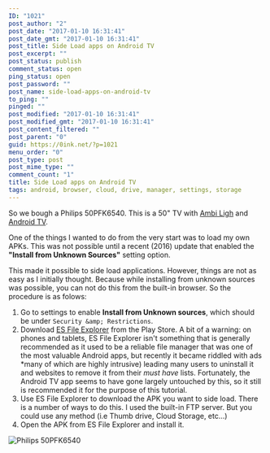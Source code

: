 ```yaml
---
ID: "1021"
post_author: "2"
post_date: "2017-01-10 16:31:41"
post_date_gmt: "2017-01-10 16:31:41"
post_title: Side Load apps on Android TV
post_excerpt: ""
post_status: publish
comment_status: open
ping_status: open
post_password: ""
post_name: side-load-apps-on-android-tv
to_ping: ""
pinged: ""
post_modified: "2017-01-10 16:31:41"
post_modified_gmt: "2017-01-10 16:31:41"
post_content_filtered: ""
post_parent: "0"
guid: https://0ink.net/?p=1021
menu_order: "0"
post_type: post
post_mime_type: ""
comment_count: "1"
title: Side Load apps on Android TV
tags: android, browser, cloud, drive, manager, settings, storage
---
```


So we bough a Philips 50PFK6540.  This is a 50" TV with
[Ambi Ligh](https://en.wikipedia.org/wiki/Ambilight) and
[Android TV](https://en.wikipedia.org/wiki/Android_TV).

One of the things I wanted to do from the very start was to load my own APKs.  This was not
possible until a recent (2016) update that enabled the **"Install from Unknown Sources"**
setting option.

This made it possible to side load applications.  However, things are not as easy as I
initially thought.  Because while installing from unknown sources was possible, you can not
do this from the built-in browser.  So the procedure is as folows:

1. Go to settings to enable **Install from Unknown sources**, which should be under
   `Security &amp; Restrictions`.
2. Download [ES File Explorer](https://play.google.com/store/apps/details?id=com.estrongs.android.pop)
   from the Play Store.  A bit of a warning: on phones and tablets, ES File Explorer isn't something
   that is generally recommended as it used to be a reliable file manager that was one of the
   most valuable Android apps, but recently it became riddled with ads *many of which are highly
   intrusive) leading many users to uninstall it and websites to remove it from their *must have* lists.
   Fortunately, the Android TV app seems to have gone largely untouched by this, so it still is
   recommended it for the purpose of this tutorial.
3. Use ES File Explorer to download the APK you want to side load.  There is a number of ways to do
   this.  I used the built-in FTP server.  But you could use any method (i.e Thumb drive, Cloud
   Storage, etc...)
4. Open the APK from ES File Explorer and install it.

![Philips 50PFK6540]({static}/images/2017/50PFK6540_12-IMS-nl_NL.png)


